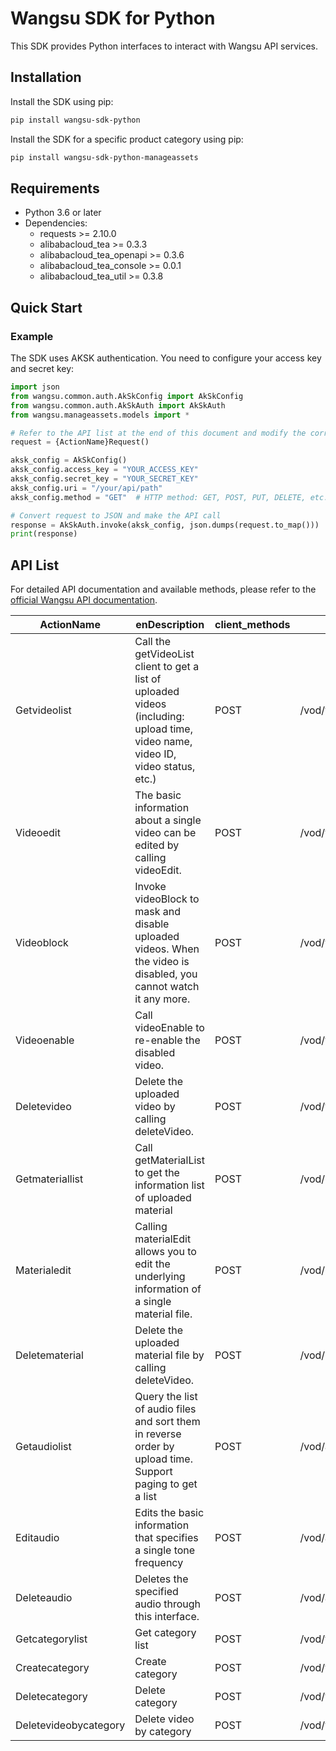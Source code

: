 # Wangsu SDK for Python

This SDK provides Python interfaces to interact with Wangsu API services.

## Installation

Install the SDK using pip:

```bash
pip install wangsu-sdk-python
```

Install the SDK for a specific product category using pip:

```bash
pip install wangsu-sdk-python-manageassets
```


## Requirements

- Python 3.6 or later
- Dependencies:
  - requests >= 2.10.0
  - alibabacloud_tea >= 0.3.3
  - alibabacloud_tea_openapi >= 0.3.6
  - alibabacloud_tea_console >= 0.0.1
  - alibabacloud_tea_util >= 0.3.8

## Quick Start

### Example

The SDK uses AKSK authentication. You need to configure your access key and secret key:

```python
import json
from wangsu.common.auth.AkSkConfig import AkSkConfig
from wangsu.common.auth.AkSkAuth import AkSkAuth
from wangsu.manageassets.models import *

# Refer to the API list at the end of this document and modify the corresponding {ActionName}, Method, Uri
request = {ActionName}Request()

aksk_config = AkSkConfig()
aksk_config.access_key = "YOUR_ACCESS_KEY"
aksk_config.secret_key = "YOUR_SECRET_KEY"
aksk_config.uri = "/your/api/path"
aksk_config.method = "GET"  # HTTP method: GET, POST, PUT, DELETE, etc.

# Convert request to JSON and make the API call
response = AkSkAuth.invoke(aksk_config, json.dumps(request.to_map()))
print(response)

```



## API List
For detailed API documentation and available methods, please refer to the [official Wangsu API documentation](https://www.wangsu.com/document/api-doc/Overview?productType=all).

| ActionName | enDescription | client_methods | uri |
| --- | --- | --- | --- |
| Getvideolist | Call the getVideoList client to get a list of uploaded videos (including: upload time, video name, video ID, video status, etc.) | POST | /vod/videoManage/getVideoList |
| Videoedit | The basic information about a single video can be edited by calling videoEdit. | POST | /vod/videoManage/videoEdit |
| Videoblock | Invoke videoBlock to mask and disable uploaded videos. When the video is disabled, you cannot watch it any more. | POST | /vod/videoManage/videoBlock |
| Videoenable | Call videoEnable to re-enable the disabled video. | POST | /vod/videoManage/videoEnable |
| Deletevideo | Delete the uploaded video by calling deleteVideo. | POST | /vod/videoManage/deleteVideo |
| Getmateriallist | Call getMaterialList to get the information list of uploaded material | POST | /vod/material/getMaterialList |
| Materialedit | Calling materialEdit allows you to edit the underlying information of a single material file. | POST | /vod/material/materialEdit |
| Deletematerial | Delete the uploaded material file by calling deleteVideo. | POST | /vod/material/deleteMaterial |
| Getaudiolist | Query the list of audio files and sort them in reverse order by upload time. Support paging to get a list | POST | /vod/audioManage/getAudioList |
| Editaudio | Edits the basic information that specifies a single tone frequency | POST | /vod/audioManage/editAudio |
| Deleteaudio | Deletes the specified audio through this interface. | POST | /vod/audioManage/deleteAudio |
| Getcategorylist | Get category list  | POST | /vod/videoCategory/getCategoryList |
| Createcategory | Create category | POST | /vod/videoCategory/createCategory |
| Deletecategory | Delete category | POST | /vod/videoCategory/deleteCategory |
| Deletevideobycategory | Delete video by category  | POST | /vod/videoCategory/deleteVideoByCategory |
